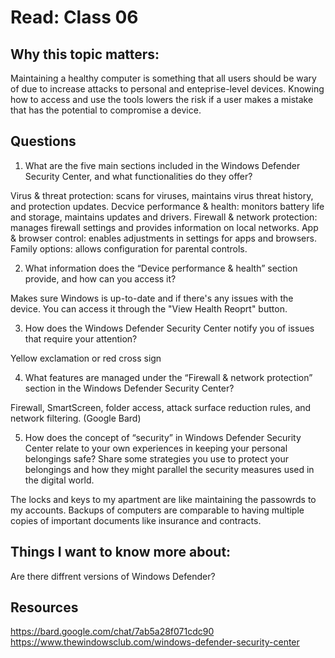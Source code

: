 # Read: Class 06

## Why this topic matters:

Maintaining a healthy computer is something that all users should be wary of due to increase attacks to personal and enteprise-level devices. Knowing how to access and use the tools lowers the risk if a user makes a mistake that has the potential to compromise a device. 

## Questions

1. What are the five main sections included in the Windows Defender Security Center, and what functionalities do they offer?

Virus & threat protection: scans for viruses, maintains virus threat history, and protection updates.  Decvice performance & health: monitors battery life and storage, maintains updates and drivers. Firewall & network  protection: manages firewall settings and provides information on local networks.  App & browser control: enables adjustments in settings for apps and browsers. Family options: allows configuration for parental controls. 


2. What information does the “Device performance & health” section provide, and how can you access it?

Makes sure Windows is up-to-date and if there's any issues with the device. You can access it through the "View Health Reoprt" button. 


3. How does the Windows Defender Security Center notify you of issues that require your attention?

Yellow  exclamation or red cross sign


4. What features are managed under the “Firewall & network protection” section in the Windows Defender Security Center?

Firewall, SmartScreen, folder access, attack surface reduction rules, and network filtering. (Google Bard) 


5. How does the concept of “security” in Windows Defender Security Center relate to your own experiences in keeping your personal belongings safe? Share some strategies you use to protect your belongings and how they might parallel the security measures used in the digital world.

The locks and keys to my apartment are like maintaining the passowrds to my accounts. Backups of computers are comparable to having multiple copies of important documents like insurance and contracts.


## Things I want to know more about:

Are there diffrent versions of Windows Defender?


## Resources
https://bard.google.com/chat/7ab5a28f071cdc90
https://www.thewindowsclub.com/windows-defender-security-center